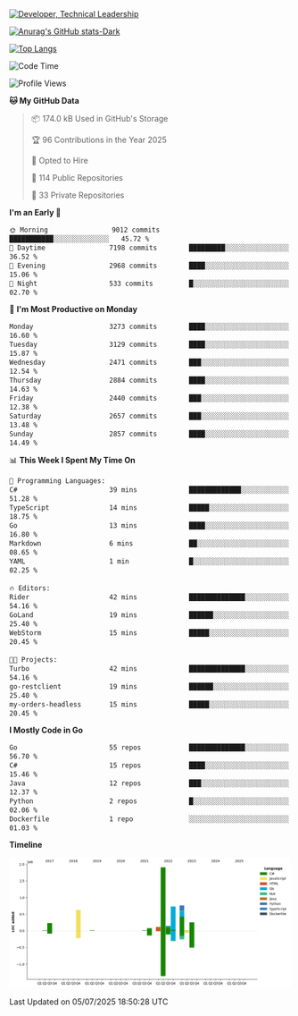 <div>
  <a href="https://www.linkedin.com/in/arielpineiro/" target="_blank" rel="nofollow noopener noreferrer">
    <img src="https://img.shields.io/badge/-LinkedIn-%230077B5?style=for-the-badge&logo=linkedin&logoColor=white" alt="Developer, Technical Leadership" title="Ariel Piñeiro">
  </a>
</div>

[![Anurag's GitHub stats-Dark](https://github-readme-stats.vercel.app/api?username=arielsrv&show_icons=true&theme=dark#gh-dark-mode-only)](https://github.com/anuraghazra/github-readme-stats#gh-dark-mode-only)

[![Top Langs](https://github-readme-stats.vercel.app/api/top-langs/?username=arielsrv&layout=compact&langs_count=10&theme=dark#gh-dark-mode-only)](https://github.com/anuraghazra/github-readme-stats&theme=dark#gh-dark-mode-only)

<!--START_SECTION:waka-->
![Code Time](http://img.shields.io/badge/Code%20Time-1%2C342%20hrs%2059%20mins-blue)

![Profile Views](http://img.shields.io/badge/Profile%20Views-1-blue)

**🐱 My GitHub Data** 

> 📦 174.0 kB Used in GitHub's Storage 
 > 
> 🏆 96 Contributions in the Year 2025
 > 
> 💼 Opted to Hire
 > 
> 📜 114 Public Repositories 
 > 
> 🔑 33 Private Repositories 
 > 
**I'm an Early 🐤** 

```text
🌞 Morning                9012 commits        ███████████░░░░░░░░░░░░░░   45.72 % 
🌆 Daytime                7198 commits        █████████░░░░░░░░░░░░░░░░   36.52 % 
🌃 Evening                2968 commits        ████░░░░░░░░░░░░░░░░░░░░░   15.06 % 
🌙 Night                  533 commits         █░░░░░░░░░░░░░░░░░░░░░░░░   02.70 % 
```
📅 **I'm Most Productive on Monday** 

```text
Monday                   3273 commits        ████░░░░░░░░░░░░░░░░░░░░░   16.60 % 
Tuesday                  3129 commits        ████░░░░░░░░░░░░░░░░░░░░░   15.87 % 
Wednesday                2471 commits        ███░░░░░░░░░░░░░░░░░░░░░░   12.54 % 
Thursday                 2884 commits        ████░░░░░░░░░░░░░░░░░░░░░   14.63 % 
Friday                   2440 commits        ███░░░░░░░░░░░░░░░░░░░░░░   12.38 % 
Saturday                 2657 commits        ███░░░░░░░░░░░░░░░░░░░░░░   13.48 % 
Sunday                   2857 commits        ████░░░░░░░░░░░░░░░░░░░░░   14.49 % 
```


📊 **This Week I Spent My Time On** 

```text
💬 Programming Languages: 
C#                       39 mins             █████████████░░░░░░░░░░░░   51.28 % 
TypeScript               14 mins             █████░░░░░░░░░░░░░░░░░░░░   18.75 % 
Go                       13 mins             ████░░░░░░░░░░░░░░░░░░░░░   16.80 % 
Markdown                 6 mins              ██░░░░░░░░░░░░░░░░░░░░░░░   08.65 % 
YAML                     1 min               █░░░░░░░░░░░░░░░░░░░░░░░░   02.25 % 

🔥 Editors: 
Rider                    42 mins             ██████████████░░░░░░░░░░░   54.16 % 
GoLand                   19 mins             ██████░░░░░░░░░░░░░░░░░░░   25.40 % 
WebStorm                 15 mins             █████░░░░░░░░░░░░░░░░░░░░   20.45 % 

🐱‍💻 Projects: 
Turbo                    42 mins             ██████████████░░░░░░░░░░░   54.16 % 
go-restclient            19 mins             ██████░░░░░░░░░░░░░░░░░░░   25.40 % 
my-orders-headless       15 mins             █████░░░░░░░░░░░░░░░░░░░░   20.45 % 
```

**I Mostly Code in Go** 

```text
Go                       55 repos            ██████████████░░░░░░░░░░░   56.70 % 
C#                       15 repos            ████░░░░░░░░░░░░░░░░░░░░░   15.46 % 
Java                     12 repos            ███░░░░░░░░░░░░░░░░░░░░░░   12.37 % 
Python                   2 repos             █░░░░░░░░░░░░░░░░░░░░░░░░   02.06 % 
Dockerfile               1 repo              ░░░░░░░░░░░░░░░░░░░░░░░░░   01.03 % 
```



**Timeline**

![Lines of Code chart](https://raw.githubusercontent.com/arielsrv/arielsrv/main/assets/bar_graph.png)


 Last Updated on 05/07/2025 18:50:28 UTC
<!--END_SECTION:waka-->
